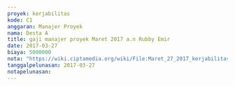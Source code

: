 ```yaml
---
proyek: kerjabilitas
kode: C1
anggaran: Manajer Proyek
nama: Desta A
title: gaji manajer proyek Maret 2017 a.n Rubby Emir
date: 2017-03-27
biaya: 5000000
nota: "https://wiki.ciptamedia.org/wiki/File:Maret_27_2017_kerjabilitas_C1_gaji_manajer_proyek_rubby676.jpg"
tanggalpelunasan: 2017-03-27
notapelunasan:
---
```

